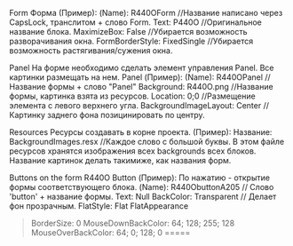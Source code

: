 Form
Форма (Пример):
(Name): 	 R440OForm //Название написано через CapsLock, транслитом + слово Form.
Text:		 Р440О //Оригинальное название блока.
MaximizeBox:	 False //Убирается возможность разворачивания окна.
FormBorderStyle: FixedSingle //Убирается возможность растягивания/сужения окна.

Panel
На форме необходимо сделать элемент управления Panel. Все картинки размещать на нем.
Panel (Пример):
(Name):		 	R440OPanel //Название формы + слово "Panel"
Background:	 	R440O.png //Название формы, картинка взята из ресурсов.
Location:	 	0;0 //Размещение элемента с левого верхнего угла.
BackgroundImageLayout:	Center //Картинку заднего фона позицинировать по центру.

Resources
Ресурсы создавать в корне проекта. 
(Пример):
Название:	BackgroundImages.resx //Каждое слово с большой буквы. 
		В этом файле ресурсов хранятся изображения всех backgrounds всех блоков. 
		Название картинок делать такимиже, как названия форм.

Buttons on the form R440O
Button (Пример):
По нажатию - открытие формы соответствующего блока.
(Name):		R440ObuttonA205 // Слово 'button' + название формы.
Text:		Null
BackColor: 	Transparent // Делает фон прозрачным.
FlatStyle:	Flat
FlatAppearance 
> BorderSize: 		0
> MouseDownBackColor: 	64; 128; 255; 128
> MouseOverBackColor: 	64; 0; 128; 0
=====
